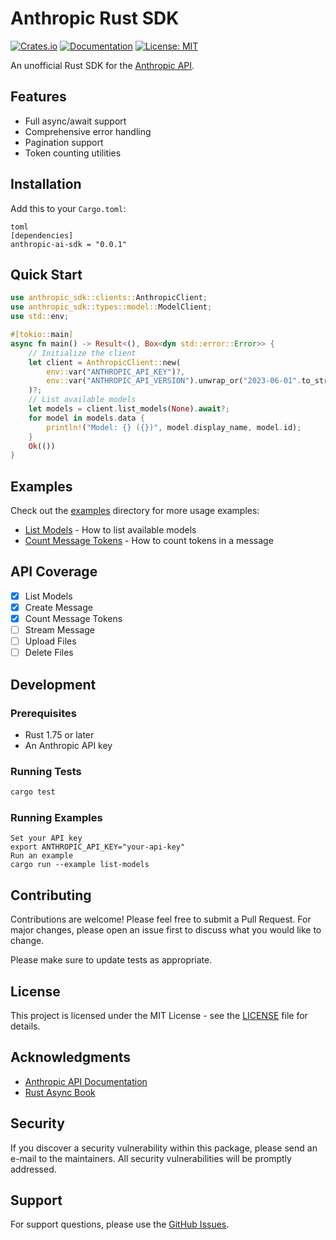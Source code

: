 # Anthropic Rust SDK

[![Crates.io](https://img.shields.io/crates/v/anthropic-sdk.svg)](https://crates.io/crates/anthropic-ai-sdk)
[![Documentation](https://docs.rs/anthropic-sdk/badge.svg)](https://docs.rs/anthropic-ai-sdk)
[![License: MIT](https://img.shields.io/badge/License-MIT-yellow.svg)](https://opensource.org/licenses/MIT)

An unofficial Rust SDK for the [Anthropic API](https://docs.anthropic.com/claude/reference/getting-started).

## Features

- Full async/await support
- Comprehensive error handling
- Pagination support
- Token counting utilities

## Installation

Add this to your `Cargo.toml`:

```
toml
[dependencies]
anthropic-ai-sdk = "0.0.1"
```

## Quick Start

```rust
use anthropic_sdk::clients::AnthropicClient;
use anthropic_sdk::types::model::ModelClient;
use std::env;

#[tokio::main]
async fn main() -> Result<(), Box<dyn std::error::Error>> {
    // Initialize the client
    let client = AnthropicClient::new(
        env::var("ANTHROPIC_API_KEY")?,
        env::var("ANTHROPIC_API_VERSION").unwrap_or("2023-06-01".to_string()),
    )?;
    // List available models
    let models = client.list_models(None).await?;
    for model in models.data {
        println!("Model: {} ({})", model.display_name, model.id);
    }
    Ok(())
}
```


## Examples

Check out the [examples](./examples) directory for more usage examples:

- [List Models](./examples/list-models/src/main.rs) - How to list available models
- [Count Message Tokens](./examples/count-message-tokens/src/main.rs) - How to count tokens in a message

## API Coverage

- [x] List Models
- [x] Create Message
- [x] Count Message Tokens
- [ ] Stream Message
- [ ] Upload Files
- [ ] Delete Files

## Development

### Prerequisites

- Rust 1.75 or later
- An Anthropic API key

### Running Tests

```bash
cargo test
```

### Running Examples

```basg
Set your API key
export ANTHROPIC_API_KEY="your-api-key"
Run an example
cargo run --example list-models
```


## Contributing

Contributions are welcome! Please feel free to submit a Pull Request. For major changes, please open an issue first to discuss what you would like to change.

Please make sure to update tests as appropriate.

## License

This project is licensed under the MIT License - see the [LICENSE](LICENSE) file for details.

## Acknowledgments

- [Anthropic API Documentation](https://docs.anthropic.com/claude/reference/getting-started)
- [Rust Async Book](https://rust-lang.github.io/async-book/)

## Security

If you discover a security vulnerability within this package, please send an e-mail to the maintainers. All security vulnerabilities will be promptly addressed.

## Support

For support questions, please use the [GitHub Issues](https://github.com/yourusername/anthropic-sdk/issues).